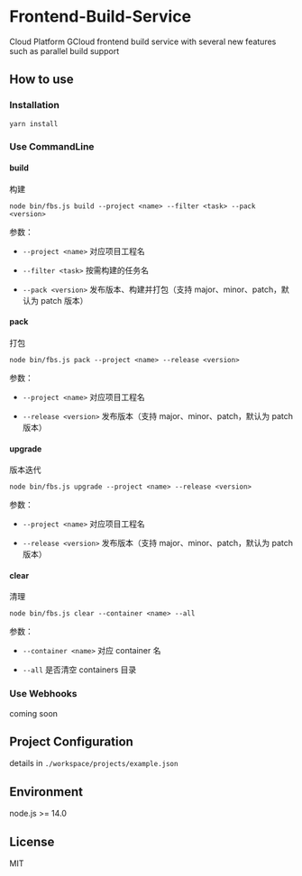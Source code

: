 <!--
 * @Author: Whzcorcd
 * @Date: 2020-08-10 11:35:45
 * @LastEditors: Whzcorcd
 * @LastEditTime: 2022-03-26 23:37:20
 * @Description: file content
-->

# Frontend-Build-Service

Cloud Platform GCloud frontend build service with several new features such as parallel build support

## How to use

### Installation

```shell
yarn install
```

### Use CommandLine

#### build

构建

```shell
node bin/fbs.js build --project <name> --filter <task> --pack <version>
```

参数：

- `--project <name>` 对应项目工程名

- `--filter <task>` 按需构建的任务名

- `--pack <version>` 发布版本、构建并打包（支持 major、minor、patch，默认为 patch 版本）

#### pack

打包

```shell
node bin/fbs.js pack --project <name> --release <version>
```

参数：

- `--project <name>` 对应项目工程名

- `--release <version>` 发布版本（支持 major、minor、patch，默认为 patch 版本）

#### upgrade

版本迭代

```shell
node bin/fbs.js upgrade --project <name> --release <version>
```

参数：

- `--project <name>` 对应项目工程名

- `--release <version>` 发布版本（支持 major、minor、patch，默认为 patch 版本）

#### clear

清理

```shell
node bin/fbs.js clear --container <name> --all
```

参数：

- `--container <name>` 对应 container 名

- `--all` 是否清空 containers 目录

### Use Webhooks

coming soon

## Project Configuration

details in `./workspace/projects/example.json`

## Environment

node.js >= 14.0

## License

MIT
